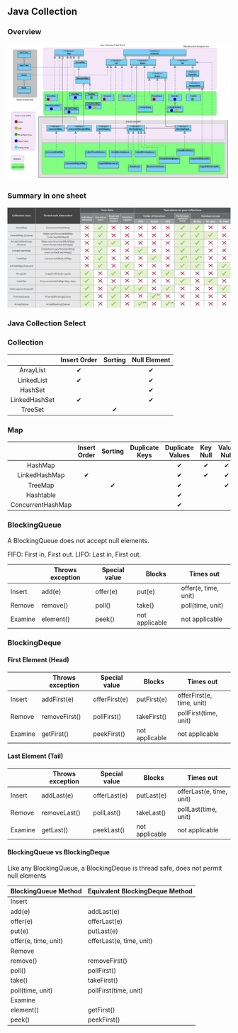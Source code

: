 ## Java Collection

### Overview

![](assets/JavaCollection-e343a.png)

### Summary in one sheet

<!-- ![](assets/JavaCollection-acb7a.png) -->
![](assets/JavaCollection-6c904.png)

### Java Collection Select

<!-- ![](assets/JavaCollection-0beb1.png) -->

### Collection

|               | Insert Order | Sorting | Null Element |
|:-------------:|:------------:|:-------:|:------------:|
|   ArrayList   |       ✔      |         |       ✔      |
|   LinkedList  |       ✔      |         |       ✔      |
|    HashSet    |              |         |       ✔      |
| LinkedHashSet |       ✔      |         |       ✔      |
|    TreeSet    |              |    ✔    |              |

### Map

|                   | Insert Order | Sorting | Duplicate Keys | Duplicate Values | Key Null | Value Null | Thread Safe |
|:-----------------:|:------------:|:-------:|:--------------:|:----------------:|:--------:|:----------:|:-----------:|
|      HashMap      |              |         |                |         ✔        |     ✔    |      ✔     |             |
|   LinkedHashMap   |       ✔      |         |                |         ✔        |     ✔    |      ✔     |             |
|      TreeMap      |              |    ✔    |                |         ✔        |          |      ✔     |             |
|     Hashtable     |              |         |                |         ✔        |          |            |      ✔      |
| ConcurrentHashMap |              |         |                |         ✔        |          |            |      ✔      |

### BlockingQueue

A BlockingQueue does not accept null elements.

FIFO: First in, First out.
LIFO: Last in, First out.

|         | Throws exception | Special value | Blocks         | Times out            |
|---------|------------------|---------------|----------------|----------------------|
| Insert  | add(e)           | offer(e)      | put(e)         | offer(e, time, unit) |
| Remove  | remove()         | poll()        | take()         | poll(time, unit)     |
| Examine | element()        | peek()        | not applicable | not applicable       |

### BlockingDeque

#### First Element (Head)

|         | Throws exception | Special value | Blocks         | Times out                 |
|---------|------------------|---------------|----------------|---------------------------|
| Insert  | addFirst(e)      | offerFirst(e) | putFirst(e)    | offerFirst(e, time, unit) |
| Remove  | removeFirst()    | pollFirst()   | takeFirst()    | pollFirst(time, unit)     |
| Examine | getFirst()       | peekFirst()   | not applicable | not applicable            |

#### Last Element (Tail)

|         | Throws exception | Special value | Blocks         | Times out                |
|---------|------------------|---------------|----------------|--------------------------|
| Insert  | addLast(e)       | offerLast(e)  | putLast(e)     | offerLast(e, time, unit) |
| Remove  | removeLast()     | pollLast()    | takeLast()     | pollLast(time, unit)     |
| Examine | getLast()        | peekLast()    | not applicable | not applicable           |

#### BlockingQueue vs BlockingDeque

Like any BlockingQueue, a BlockingDeque is thread safe, does not permit null elements

| BlockingQueue Method | Equivalent BlockingDeque Method |
|----------------------|---------------------------------|
| Insert               |                                 |
| add(e)               | addLast(e)                      |
| offer(e)             | offerLast(e)                    |
| put(e)               | putLast(e)                      |
| offer(e, time, unit) | offerLast(e, time, unit)        |
| Remove               |                                 |
| remove()             | removeFirst()                   |
| poll()               | pollFirst()                     |
| take()               | takeFirst()                     |
| poll(time, unit)     | pollFirst(time, unit)           |
| Examine              |                                 |
| element()            | getFirst()                      |
| peek()               | peekFirst()                     |
